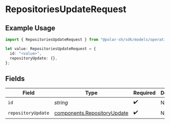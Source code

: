 # RepositoriesUpdateRequest

## Example Usage

```typescript
import { RepositoriesUpdateRequest } from "@polar-sh/sdk/models/operations/repositoriesupdate.js";

let value: RepositoriesUpdateRequest = {
  id: "<value>",
  repositoryUpdate: {},
};
```

## Fields

| Field                                                                      | Type                                                                       | Required                                                                   | Description                                                                |
| -------------------------------------------------------------------------- | -------------------------------------------------------------------------- | -------------------------------------------------------------------------- | -------------------------------------------------------------------------- |
| `id`                                                                       | *string*                                                                   | :heavy_check_mark:                                                         | N/A                                                                        |
| `repositoryUpdate`                                                         | [components.RepositoryUpdate](../../models/components/repositoryupdate.md) | :heavy_check_mark:                                                         | N/A                                                                        |